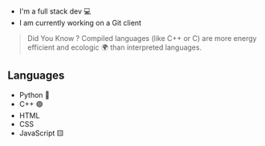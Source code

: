 - I'm a full stack dev 💻
- I am currently working on a Git client

> Did You Know ? 
> Compiled languages (like C++ or C) are more energy efficient and ecologic 🌍 than interpreted languages. 

## Languages

- Python 🐍
- C++ 🟣
- HTML
- CSS
- JavaScript 🟨
